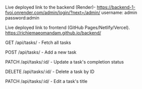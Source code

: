 Live deployed link to the backend (Render)-
https://backend-1-fvoi.onrender.com/admin/login/?next=/admin/
username: admin
password:admin

Live deployed link to frontend (GitHub Pages/Netlify/Vercel).
https://richiemaeomandam.github.io/backend/


GET /api/tasks/ - Fetch all tasks

POST /api/tasks/ - Add a new task

PATCH /api/tasks/:id/ - Update a task's completion status

DELETE /api/tasks/:id/ - Delete a task by ID

PATCH /api/tasks/:id/ - Edit a task's title


